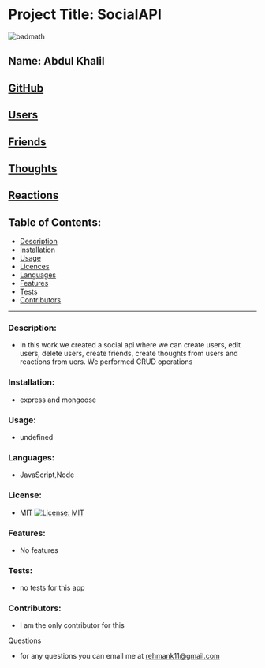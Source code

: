 

# Project Title: SocialAPI
![badmath](https://img.shields.io/github/languages/top/nielsenjared/badmath)

## Name: Abdul Khalil

## [GitHub](https://github.com/absk786)
## [Users](https://drive.google.com/file/d/1wS9H3NnATdf3lQqj6Wngq_tj22FxVu9i/view)
## [Friends](https://drive.google.com/file/d/1bmX8ae1Keoa8KAanhC4vvT-16t0gd8Ai/view)
## [Thoughts](https://drive.google.com/file/d/1mWorrq1-if0ZV9m2v5wyVpX_fkVqQXsw/view)
## [Reactions](https://drive.google.com/file/d/1mWorrq1-if0ZV9m2v5wyVpX_fkVqQXsw/view)

## Table of Contents:
* [Description](https://github.com/absk786/assignment7/blob/main/README.md#Description)
* [Installation](https://github.com/absk786/assignment7/blob/main/README.md#Installation)
* [Usage](https://github.com/absk786/assignment7/blob/main/README.md#Usage)
* [Licences](https://github.com/absk786/assignment7/blob/main/README.md#License)
* [Languages](https://github.com/absk786/assignment7/blob/main/README.md#Languages)
* [Features](https://github.com/absk786/assignment7/blob/main/README.md#Features)
* [Tests](https://github.com/absk786/assignment7/blob/main/README.md#Tests)
* [Contributors](https://github.com/absk786/assignment7/blob/main/README.md#Contributors)

-------------------------------------------------------------------------------------
### Description: 
* In this work we created a social api where we can create users, edit users, delete users, create friends, create thoughts from users and reactions from uers. We performed CRUD operations 

### Installation: 
* express and mongoose
 
### Usage: 
* undefined

### Languages: 
* JavaScript,Node

### License:
* MIT [![License: MIT](https://img.shields.io/badge/License-MIT-yellow.svg)](https://opensource.org/licenses/MIT)

### Features: 
* No features 

### Tests: 
* no tests for this app

### Contributors: 
* I am the only contributor for this

Questions
* for any questions you can email me at rehmank11@gmail.com
